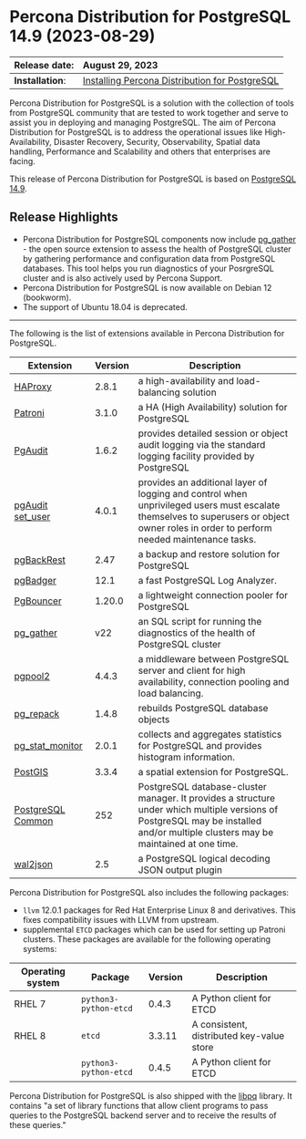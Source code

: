 # Percona Distribution for PostgreSQL 14.9 (2023-08-29)


| Release date:     | August 29, 2023        |
|:------------------|:-----------------------|
| **Installation**: | [Installing Percona Distribution for PostgreSQL](installing.md) |

Percona Distribution for PostgreSQL is a solution with the collection of tools from PostgreSQL community that are tested to work together and serve to assist you in deploying and managing PostgreSQL. The aim of Percona Distribution for PostgreSQL is to address the operational issues like High-Availability, Disaster Recovery, Security, Observability, Spatial data handling, Performance and Scalability and others that enterprises are facing.


This release of Percona Distribution for PostgreSQL is based on [PostgreSQL 14.9](https://www.postgresql.org/docs/14/release-14-9.html). 

## Release Highlights

* Percona Distribution for PostgreSQL components now include [pg_gather](https://github.com/jobinau/pg_gather) - the open source extension to assess the health of PostgreSQL cluster by gathering performance and configuration data from PostgreSQL databases. This tool helps you run diagnostics of your PosrgreSQL cluster and is also actively used by Percona Support.
* Percona Distribution for PostgreSQL is now available on Debian 12 (bookworm).
* The support of Ubuntu 18.04 is deprecated.

------------------------------------------------------------------------------

The following is the list of extensions available in Percona Distribution for PostgreSQL.

| Extension           | Version        | Description                  |
| ------------------- | -------------- | ---------------------------- |
|[HAProxy](http://www.haproxy.org/) | 2.8.1 | a high-availability and load-balancing solution |
| [Patroni](https://patroni.readthedocs.io/en/latest/) | 3.1.0 | a HA (High Availability) solution for PostgreSQL |
| [PgAudit](https://www.pgaudit.org/)             | 1.6.2   | provides detailed session or object audit logging via the standard logging facility provided by PostgreSQL                |
| [pgAudit set_user](https://github.com/pgaudit/set_user)| 4.0.1 | provides an additional layer of logging and control when unprivileged users must escalate themselves to superusers or object owner roles in order to perform needed maintenance tasks.|
| [pgBackRest](https://pgbackrest.org/)           | 2.47    | a backup and restore solution for PostgreSQL       |
|[pgBadger](https://github.com/darold/pgbadger)   | 12.1     | a fast PostgreSQL Log Analyzer.|
|[PgBouncer](https://www.pgbouncer.org/)          |1.20.0    | a lightweight connection pooler for PostgreSQL|
| [pg_gather](https://github.com/jobinau/pg_gather)| v22     | an SQL script for running the diagnostics of the health of PostgreSQL cluster |
| [pgpool2](https://git.postgresql.org/gitweb/?p=pgpool2.git;a=summary) | 4.4.3 | a middleware between PostgreSQL server and client for high availability, connection pooling and load balancing.|
| [pg_repack](https://github.com/reorg/pg_repack) | 1.4.8   | rebuilds PostgreSQL database objects           |
| [pg_stat_monitor](https://github.com/percona/pg_stat_monitor)|2.0.1 | collects and aggregates statistics for PostgreSQL and provides histogram information.|
| [PostGIS](https://github.com/postgis/postgis) | 3.3.4 | a spatial extension for PostgreSQL.|
| [PostgreSQL Common](https://salsa.debian.org/postgresql/postgresql-common)| 252 | PostgreSQL database-cluster manager. It provides a structure under which multiple versions of PostgreSQL may be installed and/or multiple clusters may be maintained at one time.|
|[wal2json](https://github.com/eulerto/wal2json)  |2.5       | a PostgreSQL logical decoding JSON output plugin|


Percona Distribution for PostgreSQL also includes the following packages:

* `llvm` 12.0.1 packages for Red Hat Enterprise Linux 8 and derivatives. This fixes compatibility issues with LLVM from upstream.
* supplemental `ETCD` packages which can be used for setting up Patroni clusters. These packages are available for the following operating systems:

|  Operating system  | Package              | Version | Description        |
| ------------------ | ---------------------| --------| ------------------ |
| RHEL 7              |`python3-python-etcd` | 0.4.3   | A Python client for ETCD     |
| RHEL 8             | `etcd`               | 3.3.11  | A consistent, distributed key-value store |
|                    | `python3-python-etcd`| 0.4.5   | A Python client for ETCD |
                                                      
Percona Distribution for PostgreSQL is also shipped with the [libpq](https://www.postgresql.org/docs/14/libpq.html) library. It contains "a set of
library functions that allow client programs to pass queries to the PostgreSQL
backend server and to receive the results of these queries." 
